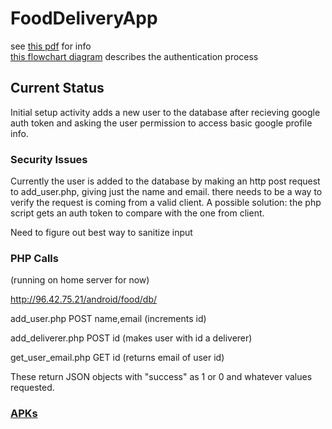 FoodDeliveryApp
===============

see <a href = "http://grothetr.no-ip.org/android/food/food_delivery_app.pdf">this pdf</a> for info
<br>
<a href = "http://grothetr.no-ip.org/android/food/auth.png">this flowchart diagram</a> describes the authentication process

<h2>Current Status</h2>

  Initial setup activity adds a new user to the database after recieving google auth token and asking the user permission to access basic google profile info. 

<h3>Security Issues</h3>

  Currently the user is added to the database by making an http post request to add_user.php, giving just the name and email. there needs to be a way to verify the request is coming from a valid client. 
  A possible solution: the php script gets an auth token to compare with the one from client. 
  
  Need to figure out best way to sanitize input
  
  
<h3>PHP Calls</h3>
  (running on home server for now)
  
  http://96.42.75.21/android/food/db/
  
  add_user.php POST name,email  (increments id)
  
  add_deliverer.php POST id (makes user with id a deliverer)
  
  get_user_email.php GET id (returns email of user id)
  
  These return JSON objects with "success" as 1 or 0 and whatever values requested. 
    
  
<h3><a href = "http://grothetr.no-ip.org/android/food/builds/">APKs</a></h3>
  

  
